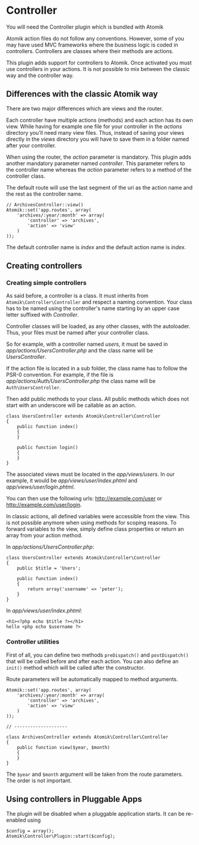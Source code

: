 
# Controller

<div class="note">You will need the Controller plugin which is bundled with Atomik</div>

Atomik action files do not follow any conventions. However, some of you may have used MVC frameworks
where the business logic is coded in controllers. Controllers are classes where their methods are
actions.

This plugin adds support for controllers to Atomik. Once activated you must use controllers in your
actions. It is not possible to mix between the classic way and the controller way.

## Differences with the classic Atomik way

There are two major differences which are views and the router.

Each controller have multiple actions (methods) and each action has its own view. While having
for example one file for your controller in the *actions* directory you'll need many view
files. Thus, instead of saving your views directly in the *views* directory you will have to save
them in a folder named after your controller.

When using the router, the *action* parameter is mandatory. This plugin adds another mandatory
parameter named *controller*. This parameter refers to the controller name whereas the *action*
parameter refers to a method of the controller class.

The default route will use the last segment of the uri as the action name and the rest as the controller name.

    // ArchivesController::view()
    Atomik::set('app.routes', array(
	    'archives/:year/:month' => array(
		    'controller' => 'archives',
		    'action' => 'view'
	    )
    ));

The default controller name is *index* and the default action name is *index*.

## Creating controllers

### Creating simple controllers

As said before, a controller is a class. It must inherits from `Atomik\Controller\Controller` and respect
a naming convention. Your class has to be named using the controller's name starting by an upper case letter 
suffixed with *Controller*. 

Controller classes will be loaded, as any other classes, with the autoloader. Thus, your files must be
named after your controller class.

So for example, with a controller named *users*, it must be saved in *app/actions/UsersController.php* and
the class name will be *UsersController*. 

If the action file is located in a sub folder, the class name has to follow the PSR-0 convention.
For example, if the file is *app/actions/Auth/UsersController.php* the class name will be `Auth\UsersController`.

Then add public methods to your class. All public methods which does not start with an underscore will 
be callable as an action.

    class UsersController extends Atomik\Controller\Controller
    {
	    public function index()
	    {
	    }
	
	    public function login()
	    {
	    }
    }

The associated views must be located in the *app/views/users*.
In our example, it would be *app/views/user/index.phtml* and *app/views/user/login.phtml*.

You can then use the following urls: <http://example.com/user> or <http://example.com/user/login>.

In classic actions, all defined variables were accessible from the view. This is not possible 
anymore when using methods for scoping reasons. To forward variables to the view, simply define 
class properties or return an array from your action method.

In *app/actions/UsersController.php*:

    class UsersController extends Atomik\Controller\Controller
    {
        public $title = 'Users';

	    public function index()
	    {
		    return array('username' => 'peter');
	    }
    }
    
In *app/views/user/index.phtml*:

    <h1><?php echo $title ?></h1>
    hello <php echo $username ?>

### Controller utilities

First of all, you can define two methods `preDispatch()` and `postDispatch()`
that will be called before and after each action. You can also define an `init()`
method which will be called after the constructor.

Route parameters will be automatically mapped to method arguments.

    Atomik::set('app.routes', array(
	    'archives/:year/:month' => array(
		    'controller' => 'archives',
		    'action' => 'view'
	    )
    ));
    
    // --------------------

    class ArchivesController extends Atomik\Controller\Controller
    {
	    public function view($year, $month)
	    {
	    }
    }
				
				
The `$year` and `$month` argument will be taken from the route parameters.
The order is not important.

## Using controllers in Pluggable Apps

The plugin will be disabled when a pluggable application starts. It can be re-enabled using

    $config = array();
    Atomik\Controller\Plugin::start($config);
